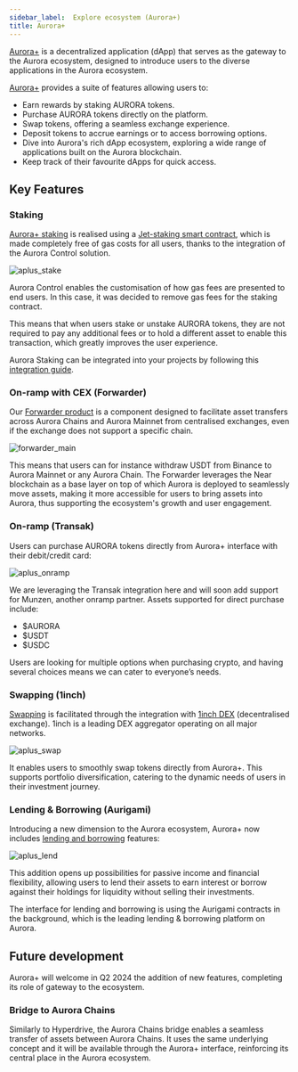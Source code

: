 ```yaml
---
sidebar_label: 	Explore ecosystem (Aurora+)
title: Aurora+
---
```


[Aurora+] is a decentralized application (dApp) that serves as the gateway to the Aurora ecosystem, designed to introduce users to the diverse applications in the Aurora ecosystem.

[Aurora+] provides a suite of features allowing users to:

- Earn rewards by staking AURORA tokens.
- Purchase AURORA tokens directly on the platform.
- Swap tokens, offering a seamless exchange experience.
- Deposit tokens to accrue earnings or to access borrowing options.
- Dive into Aurora's rich dApp ecosystem, exploring a wide range of applications built on the Aurora blockchain.
- Keep track of their favourite dApps for quick access.

## Key Features

### Staking

[Aurora+ staking] is realised using a [Jet-staking smart contract], which is made completely free of gas costs for all users, thanks to the integration of the Aurora Control solution.

![aplus_stake](/img/aplus_stake.png)

Aurora Control enables the customisation of how gas fees are presented to end users. In this case, it was decided to remove gas fees for the staking contract.

This means that when users stake or unstake AURORA tokens, they are not required to pay any additional fees or to hold a different asset to enable this transaction, which greatly improves the user experience.

Aurora Staking can be integrated into your projects by following this [integration guide].

### On-ramp with CEX (Forwarder)

Our [Forwarder product](/launch-chain/forwarder/introduction) is a component designed to facilitate asset transfers across Aurora Chains and Aurora Mainnet from centralised exchanges, even if the exchange does not support a specific chain.

![forwarder_main](/img/forwarder_main.png)

This means that users can for instance withdraw USDT from Binance to Aurora Mainnet or any Aurora Chain. The Forwarder leverages the Near blockchain as a base layer on top of which Aurora is deployed to seamlessly move assets, making it more accessible for users to bring assets into Aurora, thus supporting the ecosystem's growth and user engagement.

### On-ramp (Transak)

Users can purchase AURORA tokens directly from Aurora+ interface with their debit/credit card:

![aplus_onramp](/img/aplus_onramp.png)

We are leveraging the Transak integration here and will soon add support for Munzen, another onramp partner. Assets supported for direct purchase include:
- $AURORA
- $USDT
- $USDC

Users are looking for multiple options when purchasing crypto, and having several choices means we can cater to everyone’s needs.

### Swapping (1inch)

[Swapping] is facilitated through the integration with [1inch DEX] (decentralised exchange). 1inch is a leading DEX aggregator operating on all major networks.

![aplus_swap](/img/aplus_swap.png)

It enables users to smoothly swap tokens directly from Aurora+. This supports portfolio diversification, catering to the dynamic needs of users in their investment journey.

### Lending & Borrowing (Aurigami)

Introducing a new dimension to the Aurora ecosystem, Aurora+ now includes [lending and borrowing] features:

![aplus_lend](/img/aplus_lend.png)

This addition opens up possibilities for passive income and financial flexibility, allowing users to lend their assets to earn interest or borrow against their holdings for liquidity without selling their investments.

The interface for lending and borrowing is using the Aurigami contracts in the background, which is the leading lending & borrowing platform on Aurora.

## Future development

Aurora+ will welcome in Q2 2024 the addition of new features, completing its role of gateway to the ecosystem.

### Bridge to Aurora Chains

Similarly to Hyperdrive, the Aurora Chains bridge enables a seamless transfer of assets between Aurora Chains. It uses the same underlying concept and it will be available through the Aurora+ interface, reinforcing its central place in the Aurora ecosystem.

[Aurora+]: https://aurora.plus/
[integration guide]: https://github.com/aurora-is-near/aurora-staking-contracts/blob/main/docs/integration-guide.md
[Jet-staking smart contract]: https://github.com/aurora-is-near/aurora-staking-contracts/
[1inch DEX]: https://1inch.io/
[Aurora+ staking]: https://aurora.plus/dashboard
[Swapping]: https://aurora.plus/swap
[lending and borrowing]: https://aurora.plus/earn